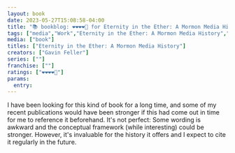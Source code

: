 ```yaml
---
layout: book
date: 2023-05-27T15:08:58-04:00
title: "📚 bookblog: ❤️❤️❤️❤️🖤 for Eternity in the Ether: A Mormon Media History, by Gavin Feller"
tags: ["media","Work","Eternity in the Ether: A Mormon Media History","Gavin Feller","Mormon studies","online Mormonism","research"]
media: ["book"]
titles: ["Eternity in the Ether: A Mormon Media History"]
creators: ["Gavin Feller"]
series: [""]
franchise: [""]
ratings: ["❤️❤️❤️❤️🖤"]
params:
  entry:
---
```

I have been looking for this kind of book for a long time, and some of my recent publications would have been stronger if this had come out in time for me to reference it beforehand. It's not perfect: Some wording is awkward and the conceptual framework (while interesting) could be stronger. However, it's invaluable for the history it offers and I expect to cite it regularly in the future.
